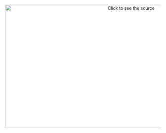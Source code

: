 <div align="center">
	<br>
	<a href="https://github.com/farah-najib/farah-najib/blob/master/helloworld.svg">
		<picture>
		  <source media="(min-width: 720px)" srcset="header.svg">
		  <img src="header-mobile.svg" width="800" height="400" alt="Click to see the source">
		</picture>
	</a>
	<br>
</div>
<br>
<br>
